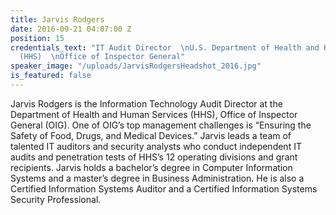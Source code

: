 ```yaml
---
title: Jarvis Rodgers
date: 2016-09-21 04:07:00 Z
position: 15
credentials_text: "IT Audit Director  \nU.S. Department of Health and Human Services
  (HHS)  \nOffice of Inspector General"
speaker_image: "/uploads/JarvisRodgersHeadshot_2016.jpg"
is_featured: false
---
```


Jarvis Rodgers is the Information Technology Audit Director at the Department of Health and Human Services (HHS), Office of Inspector General (OIG). One of OIG’s top management challenges is “Ensuring the Safety of Food, Drugs, and Medical Devices.” Jarvis leads a team of talented IT auditors and security analysts who conduct independent IT audits and penetration tests of HHS’s 12 operating divisions and grant recipients. Jarvis holds a bachelor’s degree in Computer Information Systems and a master’s degree in Business Administration. He is also a Certified Information Systems Auditor and a Certified Information Systems Security Professional.